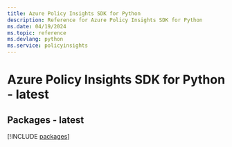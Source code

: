```yaml
---
title: Azure Policy Insights SDK for Python
description: Reference for Azure Policy Insights SDK for Python
ms.date: 04/19/2024
ms.topic: reference
ms.devlang: python
ms.service: policyinsights
---
```

# Azure Policy Insights SDK for Python - latest
## Packages - latest
[!INCLUDE [packages](policy-insights-index.md)]